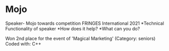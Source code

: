 # Mojo
Speaker- Mojo towards competition FRINGES International 2021
*Technical Functionality of speaker 
*How does it help?
*What can you do?

Won 2nd place for the event of 'Magical Marketing' (Category: seniors)
Coded with: C++
